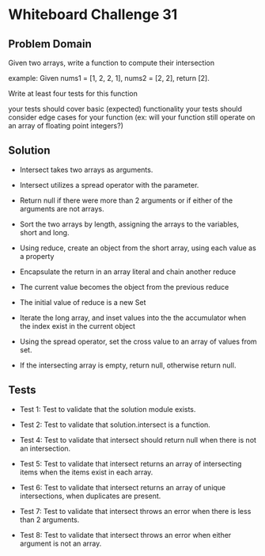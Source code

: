 # Whiteboard Challenge 31

  ## Problem Domain

Given two arrays, write a function to compute their intersection

example: Given nums1 = [1, 2, 2, 1], nums2 = [2, 2], return [2].

Write at least four tests for this function

your tests should cover basic (expected) functionality
your tests should consider edge cases for your function (ex: will your function still operate on an array of floating point integers?)
  
  ## Solution

  - Intersect takes two arrays as arguments.
  
  - Intersect utilizes a spread operator with the parameter.

  - Return null if there were more than 2 arguments or if either of the arguments are not arrays.

  - Sort the two arrays by length, assigning the arrays to the variables, short and long.

  - Using reduce, create an object from the short array, using each value as a property

  - Encapsulate the return in an array literal and chain another reduce

  - The current value becomes the object from the previous reduce

  - The initial value of reduce is a new Set 

  - Iterate the long array, and inset values into the the accumulator when the index exist in the current object

  - Using the spread operator, set the cross value to an array of values from set.

  - If the intersecting array is empty, return null, otherwise return null.
  
  
  ## Tests

 - Test 1: Test to validate that the solution module exists.

 - Test 2: Test to validate that solution.intersect is a function.

 - Test 4: Test to validate that intersect should return null when there is not an intersection.

 - Test 5: Test to validate that intersect returns an array of intersecting items when the items exist in each array.

 - Test 6: Test to validate that intersect returns an array of unique intersections, when duplicates are present.

 - Test 7: Test to validate that intersect throws an error when there is less than 2 arguments.

 - Test 8: Test to validate that intersect throws an error when either argument is not an array.







